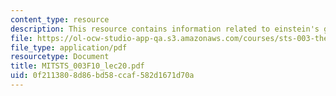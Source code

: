 ```yaml
---
content_type: resource
description: This resource contains information related to einstein's gravity.
file: https://ol-ocw-studio-app-qa.s3.amazonaws.com/courses/sts-003-the-rise-of-modern-science-fall-2010/0f2113808d86bd58ccaf582d1671d70a_MITSTS_003F10_lec20.pdf
file_type: application/pdf
resourcetype: Document
title: MITSTS_003F10_lec20.pdf
uid: 0f211380-8d86-bd58-ccaf-582d1671d70a
---
```


